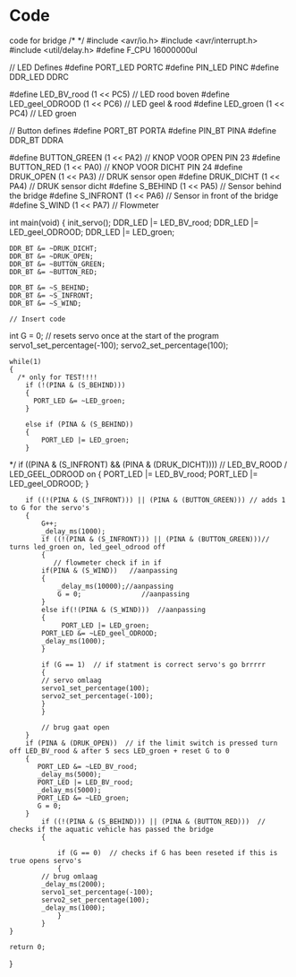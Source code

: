 # Code
code for bridge 
/*
 */
#include <avr/io.h>
#include <avr/interrupt.h>
#include <util/delay.h>
#define F_CPU 16000000ul

// LED Defines
#define PORT_LED    PORTC
#define PIN_LED     PINC
#define DDR_LED     DDRC

#define LED_BV_rood         (1 << PC5)  // LED rood boven
#define LED_geel_ODROOD     (1 << PC6)  // LED geel & rood
#define LED_groen           (1 << PC4)  // LED groen

// Button defines
#define PORT_BT     PORTA
#define PIN_BT      PINA
#define DDR_BT      DDRA

#define BUTTON_GREEN (1 << PA2)   // KNOP VOOR OPEN PIN 23
#define BUTTON_RED  (1 << PA0)    // KNOP VOOR DICHT PIN 24
#define DRUK_OPEN   (1 << PA3)    // DRUK sensor open
#define DRUK_DICHT  (1 << PA4)    // DRUK sensor dicht
#define S_BEHIND    (1 << PA5)    // Sensor behind the bridge
#define S_INFRONT   (1 << PA6)    // Sensor in front of the bridge
#define S_WIND      (1 << PA7)    // Flowmeter

int main(void)
{
    init_servo();
    DDR_LED |= LED_BV_rood;
    DDR_LED |= LED_geel_ODROOD;
    DDR_LED |= LED_groen;

    DDR_BT &= ~DRUK_DICHT;
    DDR_BT &= ~DRUK_OPEN;
    DDR_BT &= ~BUTTON_GREEN;
    DDR_BT &= ~BUTTON_RED;

    DDR_BT &= ~S_BEHIND;
    DDR_BT &= ~S_INFRONT;
    DDR_BT &= ~S_WIND;

    // Insert code

int G = 0;
    // resets servo once at the start of the program
    servo1_set_percentage(-100);
    servo2_set_percentage(100);

    while(1)
    {
      /* only for TEST!!!!
        if (!(PINA & (S_BEHIND)))
        {
          PORT_LED &= ~LED_groen;
        }

        else if (PINA & (S_BEHIND))
        {
            PORT_LED |= LED_groen;
        }
*/
        if ((PINA & (S_INFRONT) && (PINA & (DRUK_DICHT))))  // LED_BV_ROOD / LED_GEEL_ODROOD on
        {
            PORT_LED |= LED_BV_rood;
            PORT_LED |= LED_geel_ODROOD;
        }

        if ((!(PINA & (S_INFRONT))) || (PINA & (BUTTON_GREEN))) // adds 1 to G for the servo's
        {
            G++;
            _delay_ms(1000);
            if ((!(PINA & (S_INFRONT))) || (PINA & (BUTTON_GREEN)))// turns led_groen on, led_geel_odrood off
            {
               // flowmeter check if in if
            if(PINA & (S_WIND))   //aanpassing
            {
                _delay_ms(10000);//aanpassing
                G = 0;               //aanpassing
            }
            else if(!(PINA & (S_WIND)))  //aanpassing
            {
                 PORT_LED |= LED_groen;
            PORT_LED &= ~LED_geel_ODROOD;
            _delay_ms(1000);
            }

            if (G == 1)  // if statment is correct servo's go brrrrr
            {
            // servo omlaag
            servo1_set_percentage(100);
            servo2_set_percentage(-100);
            }
            }

            // brug gaat open
        }
        if (PINA & (DRUK_OPEN))  // if the limit switch is pressed turn off LED_BV_rood & after 5 secs LED_groen + reset G to 0
        {
           PORT_LED &= ~LED_BV_rood;
           _delay_ms(5000);
           PORT_LED |= LED_BV_rood;
           _delay_ms(5000);
           PORT_LED &= ~LED_groen;
           G = 0;
        }
            if ((!(PINA & (S_BEHIND))) || (PINA & (BUTTON_RED)))  // checks if the aquatic vehicle has passed the bridge
            {

                if (G == 0)  // checks if G has been reseted if this is true opens servo's
                {
            // brug omlaag
            _delay_ms(2000);
            servo1_set_percentage(-100);
            servo2_set_percentage(100);
            _delay_ms(1000);
                }
            }
    }

    return 0;
}
